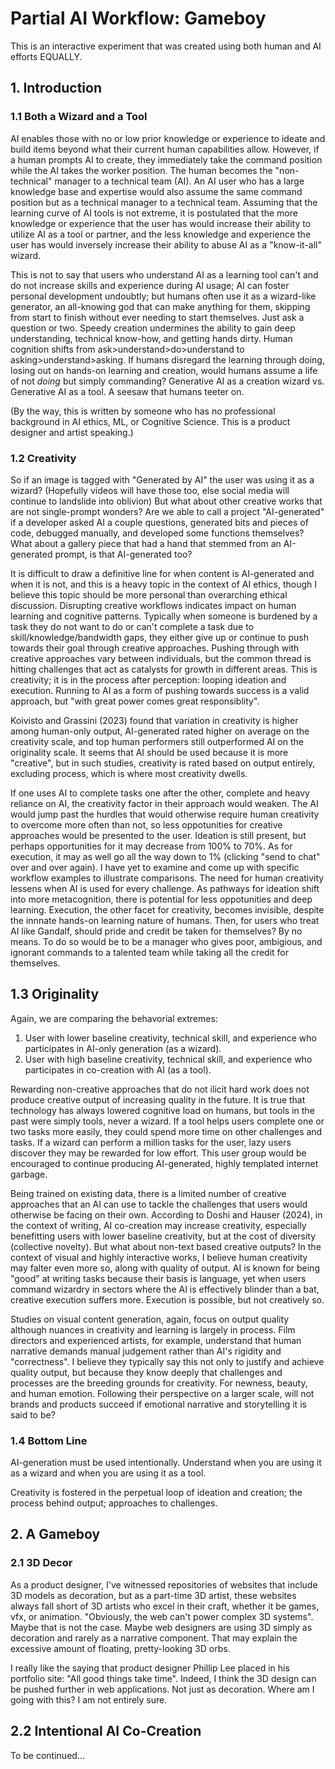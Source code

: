 # Partial AI Workflow: Gameboy

This is an interactive experiment that was created using both human and AI efforts EQUALLY.

## 1. Introduction

### 1.1 Both a Wizard and a Tool

AI enables those with no or low prior knowledge or experience to ideate and build items beyond what their current human capabilities allow. However, if a human prompts AI to create, they immediately take the command position while the AI takes the worker position. The human becomes the "non-technical" manager to a technical team (AI). An AI user who has a large knowledge base and expertise would also assume the same command position but as a technical manager to a technical team. Assuming that the learning curve of AI tools is not extreme, it is postulated that the more knowledge or experience that the user has would increase their ability to utilize AI as a tool or partner, and the less knowledge and experience the user has would inversely increase their ability to abuse AI as a "know-it-all" wizard.

This is not to say that users who understand AI as a learning tool can't and do not increase skills and experience during AI usage; AI can foster personal development undoubtly; but humans often use it as a wizard-like generator, an all-knowing god that can make anything for them, skipping from start to finish without ever needing to start themselves. Just ask a question or two. Speedy creation undermines the ability to gain deep understanding, technical know-how, and getting hands dirty. Human cognition shifts from ask>understand>do>understand to asking>understand>asking. If humans disregard the learning through doing, losing out on hands-on learning and creation, would humans assume a life of not *doing* but simply commanding? Generative AI as a creation wizard vs. Generative AI as a tool. A seesaw that humans teeter on.

(By the way, this is written by someone who has no professional background in AI ethics, ML, or Cognitive Science. This is a product designer and artist speaking.)

### 1.2 Creativity

So if an image is tagged with "Generated by AI" the user was using it as a wizard? (Hopefully videos will have those too, else social media will continue to landslide into oblivion) But what about other creative works that are not single-prompt wonders? Are we able to call a project "AI-generated" if a developer asked AI a couple questions, generated bits and pieces of code, debugged manually, and developed some functions themselves? What about a gallery piece that had a hand that stemmed from an AI-generated prompt, is that AI-generated too?

It is difficult to draw a definitive line for when content is AI-generated and when it is not, and this is a heavy topic in the context of AI ethics, though I believe this topic should be more personal than overarching ethical discussion. Disrupting creative workflows indicates impact on human learning and cognitive patterns. Typically when someone is burdened by a task they do not want to do or can't complete a task due to skill/knowledge/bandwidth gaps, they either give up or continue to push towards their goal through creative approaches. Pushing through with creative approaches vary between individuals, but the common thread is hitting challenges that act as catalysts for growth in different areas. This is creativity; it is in the process after perception: looping ideation and execution. Running to AI as a form of pushing towards success is a valid approach, but "with great power comes great responsiblity".

Koivisto and Grassini (2023) found that variation in creativity is higher among human-only output, AI-generated rated higher on average on the creativity scale, and top human performers still outperformed AI on the originality scale. It seems that AI should be used because it is more "creative", but in such studies, creativity is rated based on output entirely, excluding process, which is where most creativity dwells. 

If one uses AI to complete tasks one after the other, complete and heavy reliance on AI, the creativity factor in their approach would weaken. The AI would jump past the hurdles that would otherwise require human creativity to overcome more often than not, so less oppotunities for creative approaches would be presented to the user. Ideation is still present, but perhaps opportunities for it may decrease from 100% to 70%. As for execution, it may as well go all the way down to 1% (clicking "send to chat" over and over again). I have yet to examine and come up with specific workflow examples to illustrate comparisons. The need for human creativity lessens when AI is used for every challenge. As pathways for ideation shift into more metacognition, there is potential for less oppotunities and deep learning. Execution, the other facet for creativity, becomes invisible, despite the innnate hands-on learning nature of humans. Then, for users who treat AI like Gandalf, should pride and credit be taken for themselves? By no means. To do so would be to be a manager who gives poor, ambigious, and ignorant commands to a talented team while taking all the credit for themselves.

## 1.3 Originality

Again, we are comparing the behavorial extremes:

1. User with lower baseline creativity, technical skill, and experience who participates in AI-only generation (as a wizard).
2. User with high baseline creativity, technical skill, and experience who participates in co-creation with AI (as a tool).

Rewarding non-creative approaches that do not ilicit hard work does not produce creative output of increasing quality in the future. It is true that technology has always lowered cognitive load on humans, but tools in the past were simply tools, never a wizard. If a tool helps users complete one or two tasks more easily, they could spend more time on other challenges and tasks. If a wizard can perform a million tasks for the user, lazy users discover they may be rewarded for low effort. This user group would be encouraged to continue producing AI-generated, highly templated internet garbage. 

Being trained on existing data, there is a limited number of creative approaches that an AI can use to tackle the challenges that users would otherwise be facing on their own. According to Doshi and Hauser (2024), in the context of writing, AI co-creation may increase creativity, especially benefitting users with lower baseline creativity, but at the cost of diversity (collective novelty). But what about non-text based creative outputs? In the context of visual and highly interactive works, I believe human creativity may falter even more so, along with quality of output. AI is known for being "good" at writing tasks because their basis is language, yet when users command wizardry in sectors where the AI is effectively blinder than a bat, creative execution suffers more. Execution is possible, but not creatively so. 

Studies on visual content generation, again, focus on output quality although nuances in creativity and learning is largely in process. Film directors and experienced artists, for example, understand that human narrative demands manual judgement rather than AI's rigidity and "correctness". I believe they typically say this not only to justify and achieve quality output, but because they know deeply that challenges and processes are the breeding grounds for creativity. For newness, beauty, and human emotion. Following their perspective on a larger scale, will not brands and products succeed if emotional narrative and storytelling it is said to be?

### 1.4 Bottom Line

AI-generation must be used intentionally. Understand when you are using it as a wizard and when you are using it as a tool.

Creativity is fostered in the perpetual loop of ideation and creation; the process behind output; approaches to challenges.

## 2. A Gameboy

### 2.1 3D Decor

As a product designer, I've witnessed repositories of websites that include 3D models as decoration, but as a part-time 3D artist, these websites always fall short of 3D artists who excel in their craft, whether it be games, vfx, or animation. "Obviously, the web can't power complex 3D systems". Maybe that is not the case. Maybe web designers are using 3D simply as decoration and rarely as a narrative component. That may explain the excessive amount of floating, pretty-looking 3D orbs.

I really like the saying that product designer Phillip Lee placed in his portfolio site: "All good things take time". Indeed, I think the 3D design can be pushed further in web applications. Not just as decoration. Where am I going with this? I am not entirely sure.

## 2.2 Intentional AI Co-Creation

To be continued...